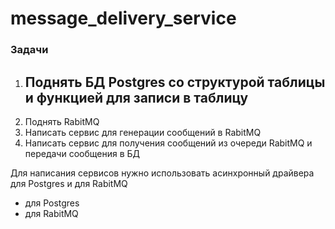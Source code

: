 # message_delivery_service
### Задачи
 1. Поднять БД Postgres со структурой таблицы и функцией для записи в таблицу
    - 
 2. Поднять RabitMQ
 3. Написать сервис для генерации сообщений в RabitMQ
 4. Написать сервис для получения сообщений из очереди RabitMQ и передачи сообщения в БД


Для написания сервисов нужно использовать асинхронный драйвера для Postgres и для RabitMQ
 - <asyncpg> для Postgres
 - <aioamqp> для RabitMQ